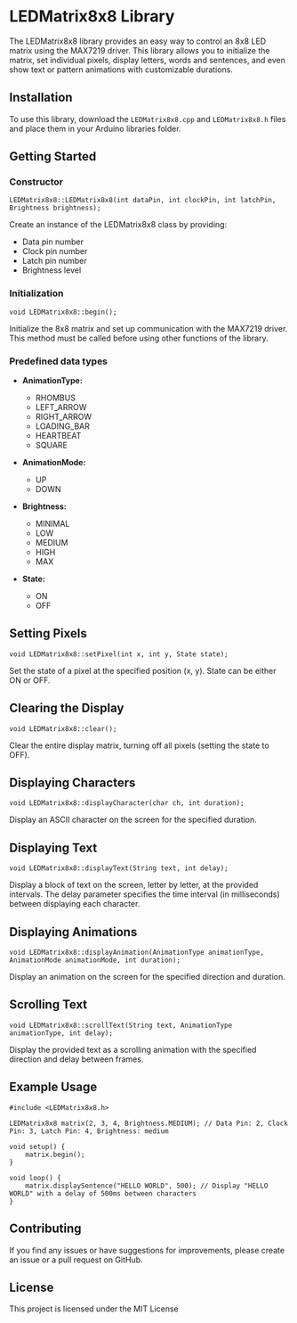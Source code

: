 # LEDMatrix8x8 Library
The LEDMatrix8x8 library provides an easy way to control an 
8x8 LED matrix using the MAX7219 driver. This library allows you to 
initialize the matrix, set individual pixels, display letters, words and sentences, 
and even show text or pattern animations with customizable durations.


## Installation


To use this library, download the `LEDMatrix8x8.cpp` and `LEDMatrix8x8.h` files and place them in your Arduino libraries folder.


## Getting Started


### Constructor
```
LEDMatrix8x8::LEDMatrix8x8(int dataPin, int clockPin, int latchPin, Brightness brightness);
```

Create an instance of the LEDMatrix8x8 class by providing:
- Data pin number
- Clock pin number
- Latch pin number
- Brightness level


### Initialization
```
void LEDMatrix8x8::begin();
```

Initialize the 8x8 matrix and set up communication with the MAX7219 driver. 
This method must be called before using other functions of the library.


### Predefined data types
- **AnimationType:**
  - RHOMBUS
  - LEFT_ARROW
  - RIGHT_ARROW
  - LOADING_BAR
  - HEARTBEAT
  - SQUARE
  
- **AnimationMode:**
  - UP
  - DOWN
  
- **Brightness:**
  - MINIMAL
  - LOW
  - MEDIUM
  - HIGH
  - MAX
  
- **State:**
  - ON
  - OFF


## Setting Pixels
```
void LEDMatrix8x8::setPixel(int x, int y, State state);
```

Set the state of a pixel at the specified position (x, y). State can be either ON or OFF.


## Clearing the Display
```
void LEDMatrix8x8::clear();
```

Clear the entire display matrix, turning off all pixels (setting the state to OFF).


## Displaying Characters
```
void LEDMatrix8x8::displayCharacter(char ch, int duration);
```

Display an ASCII character on the screen for the specified duration.


## Displaying Text
```
void LEDMatrix8x8::displayText(String text, int delay);
```

Display a block of text on the screen, letter by letter, at the provided intervals. The delay parameter specifies the time interval (in milliseconds) between displaying each character.


## Displaying Animations
```
void LEDMatrix8x8::displayAnimation(AnimationType animationType, AnimationMode animationMode, int duration);
```

Display an animation on the screen for the specified direction and duration.


## Scrolling Text
```
void LEDMatrix8x8::scrollText(String text, AnimationType animationType, int delay);
```

Display the provided text as a scrolling animation with the specified direction and delay between frames.


## Example Usage
```
#include <LEDMatrix8x8.h>

LEDMatrix8x8 matrix(2, 3, 4, Brightness.MEDIUM); // Data Pin: 2, Clock Pin: 3, Latch Pin: 4, Brightness: medium

void setup() {
    matrix.begin();
}

void loop() {
    matrix.displaySentence("HELLO WORLD", 500); // Display "HELLO WORLD" with a delay of 500ms between characters
}
```

## Contributing
If you find any issues or have suggestions for improvements, please create an issue or a pull request on GitHub.

## License
This project is licensed under the MIT License
